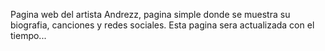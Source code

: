 Pagina web del artista Andrezz, pagina simple donde se muestra su biografia, canciones y redes sociales. Esta pagina sera actualizada con el tiempo...